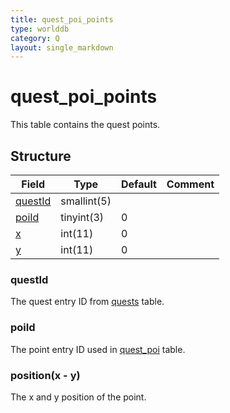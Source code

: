 ```yaml
---
title: quest_poi_points
type: worlddb
category: Q
layout: single_markdown
---
```


# quest_poi_points
This table contains the quest points.

## Structure

Field                                                                                | Type        | Default | Comment
------------------------------------------------------------------------------------ | ----------- | ------- | -------
[questId](#questId)       | smallint(5) |         |        
[poiId](#poiId)           | tinyint(3)  | 0       |        
[x](#position.28x_-_y.29) | int(11)     | 0       |        
[y](#position.28x_-_y.29) | int(11)     | 0       |        

### questId

The quest entry ID from [quests](http://www.ascemu.org/wiki/index.php?title=Quests&action=edit&redlink=1 "Quests (page does not exist)") table.

### poiId

The point entry ID used in [quest_poi](http://www.ascemu.org/wiki/index.php?title=Quest_poi "Quest poi") table.

### position(x - y)

The x and y position of the point.